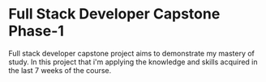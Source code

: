 # Full Stack Developer Capstone Phase-1

Full stack developer capstone project aims to demonstrate my mastery of study. In this project that i'm applying the knowledge and skills acquired in the last 7 weeks of the course.
